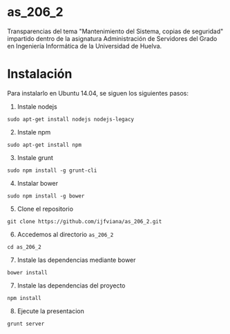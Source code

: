 as_206_2
========

Transparencias del tema  "Mantenimiento del Sistema, copias de seguridad" impartido dentro de la asignatura Administración de Servidores del Grado en Ingeniería Informática de la Universidad de Huelva.


Instalación
===========

Para instalarlo en Ubuntu 14.04, se siguen los siguientes pasos:

1. Instale nodejs
```
sudo apt-get install nodejs nodejs-legacy
```
2. Instale npm
```
sudo apt-get install npm
```
3. Instale grunt
```
sudo npm install -g grunt-cli
```
4. Instalar bower
```
sudo npm install -g bower
```
5. Clone el repositorio
```
git clone https://github.com/ijfviana/as_206_2.git
```
6. Accedemos al directorio `as_206_2`
```
cd as_206_2
```
7. Instale las dependencias mediante bower
```
bower install
```
7. Instale las dependencias del proyecto
```
npm install
```
8. Ejecute la presentacion
```
grunt server
```
